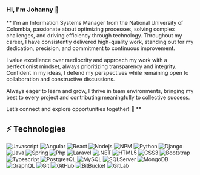 ### Hi, I'm Johanny 👋

**
I'm an Information Systems Manager from the National University of Colombia, passionate about optimizing processes, solving complex challenges, and driving efficiency through technology. Throughout my career, I have consistently delivered high-quality work, standing out for my dedication, precision, and commitment to continuous improvement.

I value excellence over mediocrity and approach my work with a perfectionist mindset, always prioritizing transparency and integrity. Confident in my ideas, I defend my perspectives while remaining open to collaboration and constructive discussions.

Always eager to learn and grow, I thrive in team environments, bringing my best to every project and contributing meaningfully to collective success.

Let’s connect and explore opportunities together! 🚀
**


<!--
**jonanv/jonanv** is a ✨ _special_ ✨ repository because its `README.md` (this file) appears on your GitHub profile.

Here are some ideas to get you started: 
-->

<!--
- 🔭 I'm a Information System Management
- 🌱 I’m currently learning ...
- 👯 I’m looking to collaborate on ...
- 🤔 I’m looking for help with ...
- 💬 Ask me about ...
- 📫 How to reach me: https://www.linkedin.com/in/jonanv/
- 📫 How to reach me: jonan-vargas23@hotmail.com or jovargasgo@unal.edu.co
- 😄 Pronouns: ...
- ⚡ Fun fact: ...
-->

## ⚡ Technologies


![Javascript](https://img.shields.io/badge/-Javascript-black?style=flat-&logo=javascript)
![Angular](https://img.shields.io/badge/-Angular-FFF?style=flat&logo=angular&logoColor=DD0C31)
![React](https://img.shields.io/badge/-React-gray?style=flat-&logo=react)
![Nodejs](https://img.shields.io/badge/-Nodejs-black?style=flat-&logo=Node.js)
![NPM](https://img.shields.io/badge/-NPM-DD0C31?style=flat-&logo=npm)
![Python](https://img.shields.io/badge/-Python-yellow?style=flat-&logo=python)
![Django](https://img.shields.io/badge/-Django-green?style=flat-&logo=django)
![Java](https://img.shields.io/badge/-Java-DD0C31?style=flat-&logo=java)
![Spring](https://img.shields.io/badge/-SpringBoot-black?style=flat-&logo=Spring)
![Php](https://img.shields.io/badge/-PHP-FFF?style=flat-&logo=php)
![Laravel](https://img.shields.io/badge/-Laravel-black?style=flat-&logo=Laravel)
![.NET](https://img.shields.io/badge/-.NET-512BD4?style=flat-&logo=.NET)
![HTML5](https://img.shields.io/badge/-HTML5-E34F26?style=flat-&logo=html5&logoColor=white)
![CSS3](https://img.shields.io/badge/-CSS3-1572B6?style=flat-&logo=css3)
![Bootstrap](https://img.shields.io/badge/-Bootstrap-563D7C?style=flat-&logo=bootstrap&logoColor=white)
![Typescript](https://img.shields.io/badge/-Typescript-black?style=flat-&logo=typescript)
![PostgresQL](https://img.shields.io/badge/-postgres-blue?style=flat-&logo=postgresql)
![MySQL](https://img.shields.io/badge/-MySQL-gray?style=flat-&logo=mysql&logoColor=orange)
![SQLServer](https://img.shields.io/badge/-SQLServer-CC2927?style=flat-&logo=Microsoft-SQL-Server)
![MongoDB](https://img.shields.io/badge/-MongoDB-26A852?style=flat-&logo=MongoDB&logoColor=FFF)
![GraphQL](https://img.shields.io/badge/-GraphQL-FFF?style=flat-&logo=GraphQL&logoColor=DE33A6)
![Git](https://img.shields.io/badge/-Git-black?style=flat-&logo=git)
![GitHub](https://img.shields.io/badge/-GitHub-181717?style=flat-&logo=github)
![BitBucket](https://img.shields.io/badge/-BitBucket-0052CC?style=flat-&logo=bitbucket)
![GitLab](https://img.shields.io/badge/-GitLab-6B4FBB?style=flat-&logo=gitlab)

